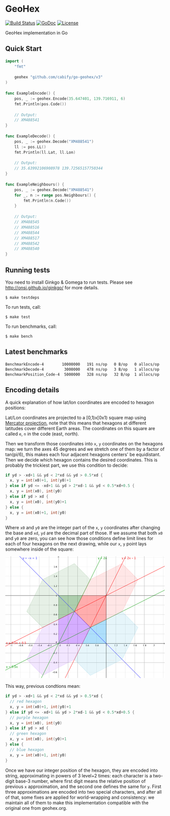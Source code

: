 # GeoHex

[![Build Status](https://travis-ci.org/bsm/go-geohex.png)](https://travis-ci.org/bsm/go-geohex)
[![GoDoc](https://godoc.org/github.com/bsm/go-geohex?status.png)](http://godoc.org/github.com/bsm/go-geohex)
[![License](https://img.shields.io/badge/License-MIT-blue.svg)](https://opensource.org/licenses/MIT)

GeoHex implementation in Go

## Quick Start

```go
import (
	"fmt"

	geohex "github.com/cabify/go-geohex/v3"
)

func ExampleEncode() {
	pos, _ := geohex.Encode(35.647401, 139.716911, 6)
	fmt.Println(pos.Code())

	// Output:
	// XM488541
}

func ExampleDecode() {
	pos, _ := geohex.Decode("XM488541")
	ll := pos.LL()
	fmt.Println(ll.Lat, ll.Lon)

	// Output:
	// 35.63992106908978 139.72565157750344
}

func ExampleNeighbours() {
	pos, _ := geohex.Decode("XM488541")
	for _, n := range pos.Neighbours() {
		fmt.Println(n.Code())
	}

	// Output:
	// XM488545
	// XM488516
	// XM488544
	// XM488517
	// XM488542
	// XM488540
}
```

## Running tests

You need to install Ginkgo & Gomega to run tests. Please see
http://onsi.github.io/ginkgo/ for more details.

    $ make testdeps

To run tests, call:

    $ make test

To run benchmarks, call:

    $ make bench

## Latest benchmarks

    BenchmarkEncode-4        10000000   191 ns/op   0 B/op   0 allocs/op
    BenchmarkDecode-4         3000000   478 ns/op   3 B/op   1 allocs/op
    BenchmarkPosition_Code-4  5000000   328 ns/op   32 B/op  1 allocs/op

## Encoding details

A quick explanation of how lat/lon coordinates are encoded to hexagon positions:

Lat/Lon coordinates are projected to a [0,1)x[0x1) square map using
[Mercator projection](https://en.wikipedia.org/wiki/Mercator_projection), note
that this means that hexagons at different latitudes cover different Earth areas.
The coordinates on this square are called `e`, `n` in the code (east, north).

Then we transform those coordinates into `x`, `y` coordinates on the hexagons map:
we turn the axes 45 degrees and we stretch one of them by a factor of tan(pi/6),
this makes each four adjacent hexagons centers' be equidistant. Then we decide
which hexagon contains the desired coordinates. This is probably the trickiest part,
we use this condition to decide:
```go
if yd > -xd+1 && yd < 2*xd && yd > 0.5*xd {
  x, y = int(x0)+1, int(y0)+1
} else if yd <= -xd+1 && yd > 2*xd-1 && yd < 0.5*xd+0.5 {
  x, y = int(x0), int(y0)
} else if yd > xd {
  x, y = int(x0), int(y0)+1
} else {
  x, y = int(x0)+1, int(y0)
}
```
Where `x0` and `y0` are the integer part of the `x`, `y` coordinates after changing
the base and `xd`, `yd` are the decimal part of those. If we assume that both `x0` and
`y0` are zero, you can see how those conditions define limit lines for each of
four hexagons on the next drawing, while our `x`, `y` point lays somewhere inside of the square:

![Hexagons on the 1x1 square](/doc/hexagons.png?raw=true)

This way, previous condtions mean:
```go
if yd > -xd+1 && yd < 2*xd && yd > 0.5*xd {
  // red hexagon
  x, y = int(x0)+1, int(y0)+1
} else if yd <= -xd+1 && yd > 2*xd-1 && yd < 0.5*xd+0.5 {
  // purple hexagon
  x, y = int(x0), int(y0)
} else if yd > xd {
  // green hexagon
  x, y = int(x0), int(y0)+1
} else {
  // blue hexagon
  x, y = int(x0)+1, int(y0)
}
```

Once we have our integer position of the hexagon, they are encoded into string,
approximating in powers of 3 level+2 times: each character is a two-digit base-3
number, where first digit means the relative position of previous `x` approximation,
and the second one defines the same for `y`.
First three approximations are encoded into two special characters, and after all
of that, some fixes are applied for world-wrapping and consistency: we maintain all
of them to make this implementation compatible with the original one from geohex.org.

